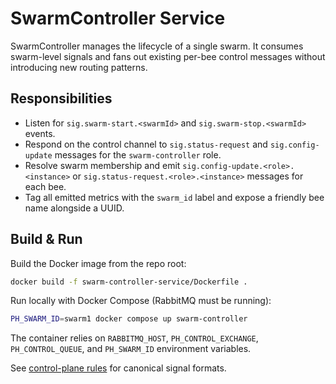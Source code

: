 # SwarmController Service

SwarmController manages the lifecycle of a single swarm. It consumes swarm-level signals and fans out
existing per-bee control messages without introducing new routing patterns.

## Responsibilities
- Listen for `sig.swarm-start.<swarmId>` and `sig.swarm-stop.<swarmId>` events.
- Respond on the control channel to `sig.status-request` and `sig.config-update` messages for the
  `swarm-controller` role.
- Resolve swarm membership and emit `sig.config-update.<role>.<instance>` or
  `sig.status-request.<role>.<instance>` messages for each bee.
- Tag all emitted metrics with the `swarm_id` label and expose a friendly bee name alongside a UUID.

## Build & Run

Build the Docker image from the repo root:

```sh
docker build -f swarm-controller-service/Dockerfile .
```

Run locally with Docker Compose (RabbitMQ must be running):

```sh
PH_SWARM_ID=swarm1 docker compose up swarm-controller
```

The container relies on `RABBITMQ_HOST`, `PH_CONTROL_EXCHANGE`, `PH_CONTROL_QUEUE`, and `PH_SWARM_ID` environment variables.

See [control-plane rules](../docs/rules/control-plane-rules.md) for canonical signal formats.

